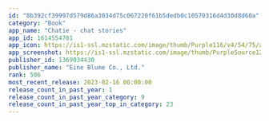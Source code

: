 ```yaml
---
id: "8b392cf39997d579d86a3034d75c067220f61b5dedb0c10570316d4d30d8d60a"
category: "Book"
app_name: "Chatie - chat stories"
app_id: 1614554701
app_icon: https://is1-ssl.mzstatic.com/image/thumb/Purple116/v4/54/75/ae/5475ae7f-40a0-67dd-f7f3-df07700ec1a1/AppIcon-1x_U007emarketing-0-10-0-85-220.png/1024x1024bb.png
app_screenshot: https://is1-ssl.mzstatic.com/image/thumb/PurpleSource122/v4/50/f8/4d/50f84d86-b452-770e-50bf-989cf856794c/66a0ca6f-a39d-46fe-b4ab-2344b98882f4_1._U110e_U1162_U1110_U1175_U11bc_U1112_U1167_U11bc__U1112_U116c_U110e_U1161_U1109_U1161_U11bc_U1109_U1166.png/1284x2778bb.png
publisher_id: 1369034430
publisher_name: "Eine Blume Co., Ltd."
rank: 506
most_recent_release: 2023-02-16 00:00:00
release_count_in_past_year: 1
release_count_in_past_year_category: 9
release_count_in_past_year_top_in_category: 23
---
```

